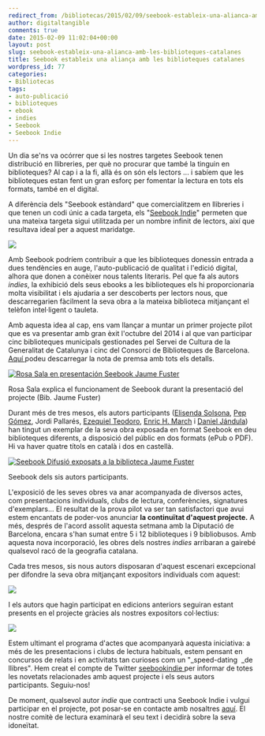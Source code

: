```yaml
---
redirect_from: /bibliotecas/2015/02/09/seebook-estableix-una-alianca-amb-les-biblioteques-catalanes.html
author: digitaltangible
comments: true
date: 2015-02-09 11:02:04+00:00
layout: post
slug: seebook-estableix-una-alianca-amb-les-biblioteques-catalanes
title: Seebook estableix una aliança amb les biblioteques catalanes
wordpress_id: 77
categories:
- Bibliotecas
tags:
- auto-publicació
- biblioteques
- ebook
- indies
- Seebook
- Seebook Indie
---
```


Un dia se'ns va ocórrer que si les nostres targetes Seebook tenen distribució en llibreries, per què no procurar que també la tinguin en biblioteques? Al cap i a la fi, allà és on són els lectors ... i sabíem que les biblioteques estan fent un gran esforç per fomentar la lectura en tots els formats, també en el digital.

A diferència dels "Seebook estàndard" que comercialitzem en llibreries i que tenen un codi únic a cada targeta, els "[Seebook Indie](http://www.slideshare.net/digitaltangible/funcionament-de-seebook-difusi-biblioteques-catalanes)" permeten que una mateixa targeta sigui utilitzada per un nombre infinit de lectors, així que resultava ideal per a aquest maridatge.

[![](https://seebookblog.files.wordpress.com/2015/02/mosaico-cirurgies.jpg?w=660)](https://seebookblog.files.wordpress.com/2015/02/mosaico-cirurgies.jpg)

Amb Seebook podríem contribuir a que les biblioteques donessin entrada a dues tendències en auge, l'auto-publicació de qualitat i l'edició digital, alhora que donen a conèixer nous talents literaris. Pel que fa als autors _indies_, la exhibició dels seus ebooks a les biblioteques els hi proporcionaria molta visibilitat i els ajudaria a ser descoberts per lectors nous, que descarregarien fàcilment la seva obra a la mateixa biblioteca mitjançant el telèfon intel·ligent o tauleta.

Amb aquesta idea al cap, ens vam llançar a muntar un primer projecte pilot que es va presentar amb gran èxit l'octubre del 2014 i al que van participar cinc biblioteques municipals gestionades pel Servei de Cultura de la Generalitat de Catalunya i cinc del Consorci de Biblioteques de Barcelona. [Aquí ](http://bit.ly/SBbib) podeu descarregar la nota de premsa amb tots els detalls.

[![Rosa Sala en presentación Seebook Jaume Fuster](https://seebookblog.files.wordpress.com/2015/02/rosa-sala-en-presentacic3b3n-seebook-jaume-fuster.jpg)](https://seebookblog.files.wordpress.com/2015/02/rosa-sala-en-presentacic3b3n-seebook-jaume-fuster.jpg) 

Rosa Sala explica el funcionament de Seebook durant la presentació del projecte (Bib. Jaume Fuster)

Durant més de tres mesos, els autors participants ([Elisenda Solsona](http://youtu.be/Gx83L9MTtQY), [Pep Gómez](http://youtu.be/aYkHKjtqLV0), Jordi Pallarés, [Ezequiel Teodoro](http://youtu.be/oxTeYK5dxjE), [Enric H. March](http://youtu.be/bxQf-RCyeGw) i [Daniel Jándula](http://youtu.be/cdrgh--pBHc)) han tingut un exemplar de la seva obra exposada en format Seebook en deu biblioteques diferents, a disposició del públic en dos formats (ePub o PDF). Hi va haver quatre títols en català i dos en castellà.

[![Seebook Difusió exposats a la biblioteca Jaume Fuster](https://seebookblog.files.wordpress.com/2015/02/seebook-difusic3b3n-expuestos-en-la-biblioteca-jaume-fuster1.jpg?w=660)](https://seebookblog.files.wordpress.com/2015/02/seebook-difusic3b3n-expuestos-en-la-biblioteca-jaume-fuster1.jpg) 

Seebook dels sis autors participants.

L'exposició de les seves obres va anar acompanyada de diversos actes, com presentacions individuals, clubs de lectura, conferències, signatures d'exemplars... El resultat de la prova pilot va ser tan satisfactori que avui estem encantats de poder-vos anunciar **la continuïtat d'aquest projecte.** A més, després de l'acord assolit aquesta setmana amb la Diputació de Barcelona, encara s'han sumat entre 5 i 12 biblioteques i 9 bibliobusos. Amb aquesta nova incorporació, les obres dels nostres _indies_ arribaran a gairebé qualsevol racó de la geografia catalana.

Cada tres mesos, sis nous autors disposaran d'aquest escenari excepcional per difondre la seva obra mitjançant expositors individuals com aquest:

[![](https://seebookblog.files.wordpress.com/2015/02/pep-gomez-en-expositor-individual.jpg)](https://seebookblog.files.wordpress.com/2015/02/pep-gomez-en-expositor-individual.jpg)

I els autors que hagin participat en edicions anteriors seguiran estant presents en el projecte gràcies als nostres expositors col·lectius:

[![](https://seebookblog.files.wordpress.com/2015/02/cirurgies-en-expositor-colectivo.jpg)](https://seebookblog.files.wordpress.com/2015/02/cirurgies-en-expositor-colectivo.jpg)

Estem ultimant el programa d'actes que acompanyarà aquesta iniciativa: a més de les presentacions i clubs de lectura habituals, estem pensant en concursos de relats i en activitats tan curioses com un "_speed-dating  _de llibres". Hem creat el compte de Twitter [ seebookindie ](https://twitter.com/seebookindie) per informar de totes les novetats relacionades amb aquest projecte i els seus autors participants. Seguiu-nos!

De moment, qualsevol autor _indie_ que contracti una Seebook Indie i vulgui participar en el projecte, pot posar-se en contacte amb nosaltres [ aquí](mailto:autores@seebook.eu). El nostre comitè de lectura examinarà el seu text i decidirà sobre la seva idoneïtat.

